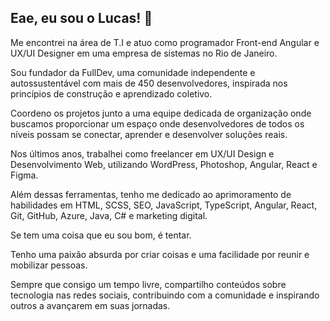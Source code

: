 ## Eae, eu sou o Lucas! 👋

Me encontrei na área de T.I e atuo como programador Front-end Angular e UX/UI Designer em uma empresa de sistemas no Rio de Janeiro.

Sou fundador da FullDev, uma comunidade independente e autossustentável com mais de 450 desenvolvedores, inspirada nos princípios de construção e aprendizado coletivo. 

Coordeno os projetos junto a uma equipe dedicada de organização onde buscamos proporcionar um espaço onde desenvolvedores de todos os níveis possam se conectar, aprender e desenvolver soluções reais. 

Nos últimos anos, trabalhei como freelancer em UX/UI Design e Desenvolvimento Web, utilizando WordPress, Photoshop, Angular, React e Figma. 

Além dessas ferramentas, tenho me dedicado ao aprimoramento de habilidades em HTML, SCSS, SEO, JavaScript, TypeScript, Angular, React, Git, GitHub, Azure, Java, C# e marketing digital.

Se tem uma coisa que eu sou bom, é tentar.

Tenho uma paixão absurda por criar coisas e uma facilidade por reunir e mobilizar pessoas.

Sempre que consigo um tempo livre, compartilho conteúdos sobre tecnologia nas redes sociais, contribuindo com a comunidade e inspirando outros a avançarem em suas jornadas.
